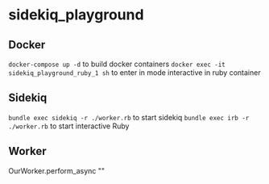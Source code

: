 # sidekiq_playground

## Docker

`docker-compose up -d` to build docker containers
`docker exec -it sidekiq_playground_ruby_1 sh` to enter in mode interactive in ruby container

## Sidekiq

`bundle exec sidekiq -r ./worker.rb` to start sidekiq
`bundle exec irb -r ./worker.rb` to start interactive Ruby

## Worker

OurWorker.perform_async "<param>"
